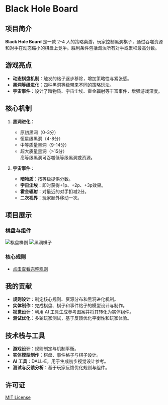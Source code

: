 # Black Hole Board

## 项目简介
**Black Hole Board** 是一款 2-4 人的策略桌游，玩家控制黑洞棋子，通过吞噬资源和对手在动态缩小的棋盘上竞争。胜利条件包括淘汰所有对手或累积最高分数。

## 游戏亮点
- **动态棋盘机制**：触发的格子逐步移除，增加策略性与紧张感。
- **黑洞等级进化**：四种黑洞等级带来不同的策略玩法。
- **宇宙事件**：设计了暗物质、宇宙尘埃、霍金辐射等丰富事件，增强游戏深度。

## 核心机制
1. **黑洞进化**：  
   - 原初黑洞（0-3分）  
   - 恒星级黑洞（4-8分）  
   - 中等质量黑洞（9-14分）  
   - 超大质量黑洞（>15分）  
   高等级黑洞可吞噬低等级黑洞或资源。

2. **宇宙事件**：  
   - **暗物质**：按等级提供分数。  
   - **宇宙尘埃**：即时获得+1p、+2p、+3p效果。  
   - **霍金辐射**：对最近的对手扣减2分。  
   - **二次视界**：玩家额外移动一次。

## 项目展示
### 棋盘与组件
![棋盘样例](images/board_sample.png)
![黑洞棋子](images/black_hole_tokens.png)

### 核心规则
- [点击查看完整规则](rules/BlackHoleBoard_Rules.pdf)

## 我的贡献
- **规则设计**：制定核心规则、资源分布和黑洞进化机制。
- **实体制作**：完成棋盘、棋子和事件格子的模型设计与制作。
- **视觉设计**：利用 AI 工具生成参考图案并将其转化为实体组件。
- **测试优化**：多轮玩家测试，基于反馈优化平衡性和玩家体验。

## 技术栈与工具
- **游戏设计**：规则制定与机制平衡。
- **实体模型制作**：棋盘、事件格子与棋子设计。
- **AI 工具**：DALL-E，用于生成初步视觉设计参考。
- **测试与反馈分析**：基于玩家反馈优化规则与组件。

## 许可证
[MIT License](LICENSE)
